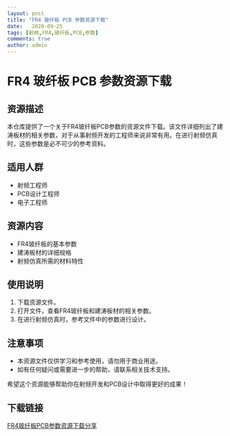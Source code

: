```yaml
---
layout: post
title: "FR4 玻纤板 PCB 参数资源下载"
date:   2020-09-25
tags: [射频,FR4,玻纤板,PCB,参数]
comments: true
author: admin
---
```

# FR4 玻纤板 PCB 参数资源下载

## 资源描述

本仓库提供了一个关于FR4玻纤板PCB参数的资源文件下载。该文件详细列出了建涛板材的相关参数，对于从事射频开发的工程师来说非常有用。在进行射频仿真时，这些参数是必不可少的参考资料。

## 适用人群

- 射频工程师
- PCB设计工程师
- 电子工程师

## 资源内容

- FR4玻纤板的基本参数
- 建涛板材的详细规格
- 射频仿真所需的材料特性

## 使用说明

1. 下载资源文件。
2. 打开文件，查看FR4玻纤板和建涛板材的相关参数。
3. 在进行射频仿真时，参考文件中的参数进行设计。

## 注意事项

- 本资源文件仅供学习和参考使用，请勿用于商业用途。
- 如有任何疑问或需要进一步的帮助，请联系相关技术支持。

希望这个资源能够帮助你在射频开发和PCB设计中取得更好的成果！

## 下载链接

[FR4玻纤板PCB参数资源下载分享](https://pan.quark.cn/s/454d1569c4e7)